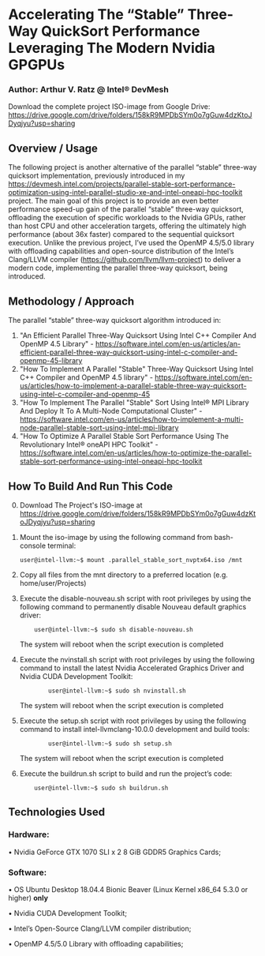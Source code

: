 # Accelerating The “Stable” Three-Way QuickSort Performance Leveraging The Modern Nvidia GPGPUs

### Author: Arthur V. Ratz @ Intel® DevMesh

Download the complete project ISO-image from Google Drive: https://drive.google.com/drive/folders/158kR9MPDbSYm0o7gGuw4dzKtoJDyqjyu?usp=sharing 

## Overview / Usage
The following project is another alternative of the parallel “stable” three-way quicksort implementation, previously introduced in my https://devmesh.intel.com/projects/parallel-stable-sort-performance-optimization-using-intel-parallel-studio-xe-and-intel-oneapi-hpc-toolkit project. The main goal of this project is to provide an even better performance speed-up gain of the parallel “stable” three-way quicksort, offloading the execution of specific workloads to the Nvidia GPUs, rather than host CPU and other acceleration targets, offering the ultimately high performance (about 36x faster) compared to the sequential quicksort execution. Unlike the previous project, I’ve used the OpenMP 4.5/5.0 library with offloading capabilities and open-source distribution of the Intel’s Clang/LLVM compiler (https://github.com/llvm/llvm-project) to deliver a modern code, implementing the parallel three-way quicksort, being introduced.

## Methodology / Approach
The parallel “stable” three-way quicksort algorithm introduced in:
1.	"An Efficient Parallel Three-Way Quicksort Using Intel C++ Compiler And OpenMP 4.5 Library" - https://software.intel.com/en-us/articles/an-efficient-parallel-three-way-quicksort-using-intel-c-compiler-and-openmp-45-library
2.	"How To Implement A Parallel "Stable" Three-Way Quicksort Using Intel C++ Compiler and OpenMP 4.5 library" - https://software.intel.com/en-us/articles/how-to-implement-a-parallel-stable-three-way-quicksort-using-intel-c-compiler-and-openmp-45
3.	"How To Implement The Parallel "Stable" Sort Using Intel® MPI Library And Deploy It To A Multi-Node Computational Cluster" - https://software.intel.com/en-us/articles/how-to-implement-a-multi-node-parallel-stable-sort-using-intel-mpi-library
4.	"How To Optimize A Parallel Stable Sort Performance Using The Revolutionary Intel® oneAPI HPC Toolkit" - https://software.intel.com/en-us/articles/how-to-optimize-the-parallel-stable-sort-performance-using-intel-oneapi-hpc-toolkit

## How To Build And Run This Code

0. Download The Project's ISO-image at https://drive.google.com/drive/folders/158kR9MPDbSYm0o7gGuw4dzKtoJDyqjyu?usp=sharing

1.	Mount the iso-image by using the following command from bash-console terminal:

		user@intel-llvm:~$ mount .parallel_stable_sort_nvptx64.iso /mnt

2.	Copy all files from the mnt directory to a preferred location (e.g. home/user/Projects)

3.	Execute the disable-nouveau.sh script with root privileges by using the following command to permanently disable Nouveau default graphics driver:

	        user@intel-llvm:~$ sudo sh disable-nouveau.sh

	The system will reboot when the script execution is completed

4.	Execute the nvinstall.sh script with root privileges by using the following command to install the latest Nvidia Accelerated Graphics Driver and Nvidia CUDA Development Toolkit:
	
      	        user@intel-llvm:~$ sudo sh nvinstall.sh

	The system will reboot when the script execution is completed
	
5.	Execute the setup.sh script with root privileges by using the following command to install intel-llvmclang-10.0.0 development and build tools:

                user@intel-llvm:~$ sudo sh setup.sh

       The system will reboot when the script execution is completed

6.	Execute the buildrun.sh script to build and run the project’s code:
	
  	        user@intel-llvm:~$ sudo sh buildrun.sh

## Technologies Used
### Hardware:
•	Nvidia GeForce GTX 1070 SLI x 2 8 GiB GDDR5 Graphics Cards;
### Software:
•   OS Ubuntu Desktop 18.04.4 Bionic Beaver (Linux Kernel x86_64 5.3.0 or higher) **only**

•	Nvidia CUDA Development Toolkit;

•	Intel’s Open-Source Clang/LLVM compiler distribution;

•	OpenMP 4.5/5.0 Library with offloading capabilities;
